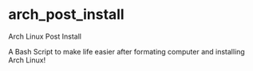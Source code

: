 # arch_post_install
Arch Linux Post Install

A Bash Script to make life easier after formating computer and installing Arch Linux!
